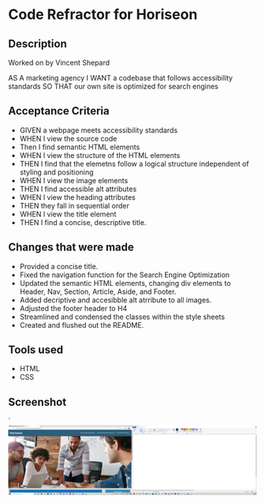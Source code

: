 # Code Refractor for Horiseon

## Description
Worked on by Vincent Shepard

AS A marketing agency
I WANT a codebase that follows accessibility standards
SO THAT our own site is optimized for search engines

## Acceptance Criteria
- GIVEN a webpage meets accessibility standards
- WHEN I view the source code
- Then I find semantic HTML elements
- WHEN I view the structure of the HTML elements
- THEN I find that the elemetns follow a logical structure independent of styling and positioning
- WHEN I view the image elements
- THEN I find accessible alt attributes
- WHEN I view the heading attributes
- THEN they fall in sequential order 
- WHEN I view the title element
- THEN I find a concise, descriptive title.

## Changes that were made
- Provided a concise title.
- Fixed the navigation function for the Search Engine Optimization
- Updated the semantic HTML elements, changing div elements to Header, Nav, Section, Article, Aside, and Footer.
- Added decriptive and accesibble alt atrribute to all images.
- Adjusted the footer header to H4
- Streamlined and condensed the classes within the style sheets
- Created and flushed out the README.




## Tools used

- HTML
- CSS



## Screenshot
`![ScreenShot](/assets/images/screenshot.png)


